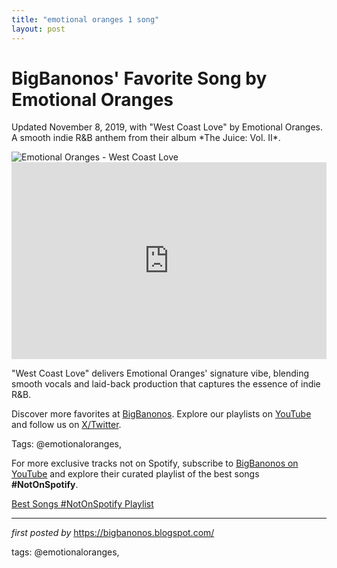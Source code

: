 ```yaml
---
title: "emotional oranges 1 song"
layout: post
---
```

<!-- Post Title -->
<h1 >BigBanonos' Favorite Song by Emotional Oranges</h1> <!-- Introductory Text -->
<p >Updated November 8, 2019, with "West Coast Love" by Emotional Oranges. A smooth indie R&B anthem from their album *The Juice: Vol. II*.</p> <!-- Featured Image -->
<div > <img src="https://i.ytimg.com/vi/IlkG7Zo5SwA/maxresdefault.jpg" alt="Emotional Oranges - West Coast Love" />
</div> <!-- YouTube Video Embed -->
<div > <iframe width="100%" height="315" src="https://www.youtube.com/embed/IlkG7Zo5SwA" title="Emotional Oranges - West Coast Love (Lyric Video)" frameborder="0" allow="accelerometer; autoplay; clipboard-write; encrypted-media; gyroscope; picture-in-picture; web-share" referrerpolicy="strict-origin-when-cross-origin" allowfullscreen></iframe>
</div> <!-- Song Information -->
<div > <p>"West Coast Love" delivers Emotional Oranges' signature vibe, blending smooth vocals and laid-back production that captures the essence of indie R&B.</p>
</div> <!-- Footer Links -->
<div > <p>Discover more favorites at <a href="https://bigbanonos.blogspot.com/" target="_blank">BigBanonos</a>. Explore our playlists on <a href="https://www.youtube.com/@BigBanonos" target="_blank">YouTube</a> and follow us on <a href="https://x.com/bigbanonos" target="_blank">X/Twitter</a>.</p>
</div> <!-- Tags -->
<p >Tags: @emotionaloranges,</p>


<!--Subscribe and Playlist Links-->
<div>
    <p>For more exclusive tracks not on Spotify, subscribe to <a href="https://www.youtube.com/@BigBanonos" target="_blank">BigBanonos on YouTube</a> and explore their curated playlist of the best songs <strong>#NotOnSpotify</strong>.</p>
    <p><a href="https://www.youtube.com/playlist?list=PLtuNtuTatqI0kFahUCbtbfenC_ET5O_tr" target="_blank">Best Songs #NotOnSpotify Playlist<br /></a></p></div>

<hr />

<p><em>first posted by</em> <a href="https://bigbanonos.blogspot.com/" rel="noopener" target="_new">https://bigbanonos.blogspot.com/</a></p>

<p>tags: @emotionaloranges,</p>
